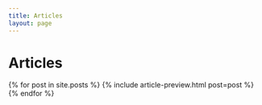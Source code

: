 ```yaml
---
title: Articles
layout: page
---
```

# Articles

<div>
	{% for post in site.posts %}
		{% include article-preview.html post=post %}
	{% endfor %}
</div>
